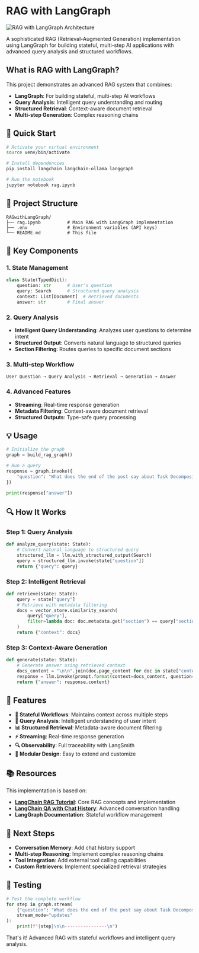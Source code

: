 # RAG with LangGraph

![RAG with LangGraph Architecture](https://python.langchain.com/img/favicon.ico)

A sophisticated RAG (Retrieval-Augmented Generation) implementation using LangGraph for building stateful, multi-step AI applications with advanced query analysis and structured workflows.

## What is RAG with LangGraph?

This project demonstrates an advanced RAG system that combines:

- **LangGraph**: For building stateful, multi-step AI workflows
- **Query Analysis**: Intelligent query understanding and routing
- **Structured Retrieval**: Context-aware document retrieval
- **Multi-step Generation**: Complex reasoning chains

## 🚀 Quick Start

```bash
# Activate your virtual environment
source venv/bin/activate

# Install dependencies
pip install langchain langchain-ollama langgraph

# Run the notebook
jupyter notebook rag.ipynb
```

## 📁 Project Structure

```
RAGwithLangGraph/
├── rag.ipynb          # Main RAG with LangGraph implementation
├── .env               # Environment variables (API keys)
└── README.md          # This file
```

## 🔧 Key Components

### 1. **State Management**
```python
class State(TypedDict):
    question: str      # User's question
    query: Search      # Structured query analysis
    context: List[Document]  # Retrieved documents
    answer: str        # Final answer
```

### 2. **Query Analysis**
- **Intelligent Query Understanding**: Analyzes user questions to determine intent
- **Structured Output**: Converts natural language to structured queries
- **Section Filtering**: Routes queries to specific document sections

### 3. **Multi-step Workflow**
```
User Question → Query Analysis → Retrieval → Generation → Answer
```

### 4. **Advanced Features**
- **Streaming**: Real-time response generation
- **Metadata Filtering**: Context-aware document retrieval
- **Structured Outputs**: Type-safe query processing

## 💡 Usage

```python
# Initialize the graph
graph = build_rag_graph()

# Run a query
response = graph.invoke({
    "question": "What does the end of the post say about Task Decomposition?"
})

print(response["answer"])
```

## 🔍 How It Works

### **Step 1: Query Analysis**
```python
def analyze_query(state: State):
    # Convert natural language to structured query
    structured_llm = llm.with_structured_output(Search)
    query = structured_llm.invoke(state["question"])
    return {"query": query}
```

### **Step 2: Intelligent Retrieval**
```python
def retrieve(state: State):
    query = state["query"]
    # Retrieve with metadata filtering
    docs = vector_store.similarity_search(
        query["query"],
        filter=lambda doc: doc.metadata.get("section") == query["section"]
    )
    return {"context": docs}
```

### **Step 3: Context-Aware Generation**
```python
def generate(state: State):
    # Generate answer using retrieved context
    docs_content = "\n\n".join(doc.page_content for doc in state["context"])
    response = llm.invoke(prompt.format(context=docs_content, question=state["question"]))
    return {"answer": response.content}
```

## 🎯 Features

- **🔄 Stateful Workflows**: Maintains context across multiple steps
- **🧠 Query Analysis**: Intelligent understanding of user intent
- **📊 Structured Retrieval**: Metadata-aware document filtering
- **⚡ Streaming**: Real-time response generation
- **🔍 Observability**: Full traceability with LangSmith
- **🎨 Modular Design**: Easy to extend and customize

## 📚 Resources

This implementation is based on:

- **[LangChain RAG Tutorial](https://python.langchain.com/docs/tutorials/rag/)**: Core RAG concepts and implementation
- **[LangChain QA with Chat History](https://python.langchain.com/docs/tutorials/qa_chat_history/)**: Advanced conversation handling
- **LangGraph Documentation**: Stateful workflow management

## 🚀 Next Steps

- **Conversation Memory**: Add chat history support
- **Multi-step Reasoning**: Implement complex reasoning chains
- **Tool Integration**: Add external tool calling capabilities
- **Custom Retrievers**: Implement specialized retrieval strategies

## 🧪 Testing

```python
# Test the complete workflow
for step in graph.stream(
    {"question": "What does the end of the post say about Task Decomposition?"},
    stream_mode="updates"
):
    print(f"{step}\n\n----------------\n")
```

That's it! Advanced RAG with stateful workflows and intelligent query analysis.
